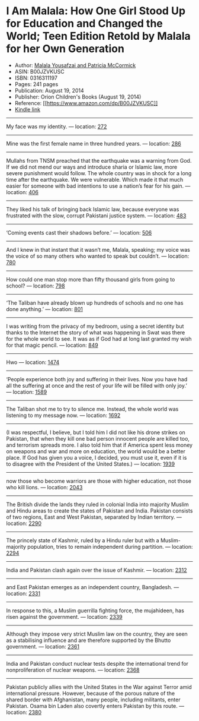 # I Am Malala: How One Girl Stood Up for Education and Changed the World; Teen Edition Retold by Malala for her Own Generation

* Author: [Malala Yousafzai and Patricia McCormick](https://www.amazon.com/Malala-Yousafzai/e/B00EZMLL5W/ref=dp_byline_cont_ebooks_1)
* ASIN: B00JZVKUSC
* ISBN: 0316311197
* Pages: 241 pages
* Publication: August 19, 2014
* Publisher: Orion Children's Books (August 19, 2014)
* Reference: [[https://www.amazon.com/dp/B00JZVKUSC]]
* [Kindle link](kindle://book?action=open&asin=B00JZVKUSC)


---
My face was my identity. — location: [272](kindle://book?action=open&asin=B00JZVKUSC&location=272)

---
Mine was the first female name in three hundred years. — location: [286](kindle://book?action=open&asin=B00JZVKUSC&location=286)

---
Mullahs from TNSM preached that the earthquake was a warning from God. If we did not mend our ways and introduce sharia or Islamic law, more severe punishment would follow. The whole country was in shock for a long time after the earthquake. We were vulnerable. Which made it that much easier for someone with bad intentions to use a nation’s fear for his gain. — location: [406](kindle://book?action=open&asin=B00JZVKUSC&location=406)

---
They liked his talk of bringing back Islamic law, because everyone was frustrated with the slow, corrupt Pakistani justice system. — location: [483](kindle://book?action=open&asin=B00JZVKUSC&location=483)

---
‘Coming events cast their shadows before.’ — location: [506](kindle://book?action=open&asin=B00JZVKUSC&location=506)

---
And I knew in that instant that it wasn’t me, Malala, speaking; my voice was the voice of so many others who wanted to speak but couldn’t. — location: [780](kindle://book?action=open&asin=B00JZVKUSC&location=780)

---
How could one man stop more than fifty thousand girls from going to school? — location: [798](kindle://book?action=open&asin=B00JZVKUSC&location=798)

---
‘The Taliban have already blown up hundreds of schools and no one has done anything.’ — location: [801](kindle://book?action=open&asin=B00JZVKUSC&location=801)

---
I was writing from the privacy of my bedroom, using a secret identity but thanks to the Internet the story of what was happening in Swat was there for the whole world to see. It was as if God had at long last granted my wish for that magic pencil. — location: [849](kindle://book?action=open&asin=B00JZVKUSC&location=849)

---
Hwo — location: [1474](kindle://book?action=open&asin=B00JZVKUSC&location=1474)

---
‘People experience both joy and suffering in their lives. Now you have had all the suffering at once and the rest of your life will be filled with only joy.’ — location: [1589](kindle://book?action=open&asin=B00JZVKUSC&location=1589)

---
The Taliban shot me to try to silence me. Instead, the whole world was listening to my message now. — location: [1692](kindle://book?action=open&asin=B00JZVKUSC&location=1692)

---
(I was respectful, I believe, but I told him I did not like his drone strikes on Pakistan, that when they kill one bad person innocent people are killed too, and terrorism spreads more. I also told him that if America spent less money on weapons and war and more on education, the world would be a better place. If God has given you a voice, I decided, you must use it, even if it is to disagree with the President of the United States.) — location: [1939](kindle://book?action=open&asin=B00JZVKUSC&location=1939)

---
now those who become warriors are those with higher education, not those who kill lions. — location: [2043](kindle://book?action=open&asin=B00JZVKUSC&location=2043)

---
The British divide the lands they ruled in colonial India into majority Muslim and Hindu areas to create the states of Pakistan and India. Pakistan consists of two regions, East and West Pakistan, separated by Indian territory. — location: [2290](kindle://book?action=open&asin=B00JZVKUSC&location=2290)

---
The princely state of Kashmir, ruled by a Hindu ruler but with a Muslim-majority population, tries to remain independent during partition. — location: [2294](kindle://book?action=open&asin=B00JZVKUSC&location=2294)

---
India and Pakistan clash again over the issue of Kashmir. — location: [2312](kindle://book?action=open&asin=B00JZVKUSC&location=2312)

---
and East Pakistan emerges as an independent country, Bangladesh. — location: [2331](kindle://book?action=open&asin=B00JZVKUSC&location=2331)

---
In response to this, a Muslim guerrilla fighting force, the mujahideen, has risen against the government. — location: [2339](kindle://book?action=open&asin=B00JZVKUSC&location=2339)

---
Although they impose very strict Muslim law on the country, they are seen as a stabilising influence and are therefore supported by the Bhutto government. — location: [2361](kindle://book?action=open&asin=B00JZVKUSC&location=2361)

---
India and Pakistan conduct nuclear tests despite the international trend for nonproliferation of nuclear weapons. — location: [2368](kindle://book?action=open&asin=B00JZVKUSC&location=2368)

---
Pakistan publicly allies with the United States in the War against Terror amid international pressure. However, because of the porous nature of the shared border with Afghanistan, many people, including militants, enter Pakistan. Osama bin Laden also covertly enters Pakistan by this route. — location: [2380](kindle://book?action=open&asin=B00JZVKUSC&location=2380)


